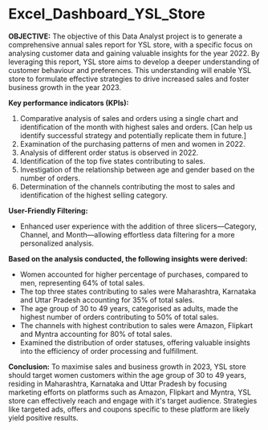 # Excel_Dashboard_YSL_Store
**OBJECTIVE:**
The objective of this Data Analyst project is to generate a comprehensive annual sales report for YSL store, with a specific focus on analysing customer data and gaining valuable insights for the year 2022. By leveraging this report, YSL store aims to develop a deeper understanding of customer behaviour and preferences. This understanding will enable YSL store to formulate effective strategies to drive increased sales and foster business growth in the year 2023.

**Key performance indicators (KPIs):**
1. Comparative analysis of sales and orders using a single chart and identification of the month with highest sales and orders. [Can help us identify successful strategy and potentially replicate them in future.]
2. Examination of the purchasing patterns of men and women in 2022.
3. Analysis of different order status is observed in 2022.
4. Identification of the top five states contributing to sales.
5. Investigation of the relationship between age and gender based on the number of orders.
6. Determination of the channels contributing the most to sales and identification of the highest selling category.

**User-Friendly Filtering:**
- Enhanced user experience with the addition of three slicers—Category, Channel, and Month—allowing effortless data filtering for a more personalized analysis.

**Based on the analysis conducted, the following insights were derived:**
- Women accounted for higher percentage of purchases, compared to men, representing 64% of total sales.
- The top three states contributing to sales were Maharashtra, Karnataka and Uttar Pradesh accounting for 35% of total sales.
- The age group of 30 to 49 years, categorised as adults, made the highest number of orders contributing to 50% of total sales.
- The channels with highest contribution to sales were Amazon, Flipkart and Myntra accounting for 80% of total sales.
- Examined the distribution of order statuses, offering valuable insights into the efficiency of order processing and fulfillment.


**Conclusion:**
To maximise sales and business growth in 2023, YSL store should target women customers within the age group of 30 to 49 years, residing in Maharashtra, Karnataka and Uttar Pradesh by focusing marketing efforts on platforms such as Amazon, Flipkart and Myntra, YSL store can effectively reach and engage with it's target audience. Strategies like targeted ads, offers and coupons specific to these platform are likely yield positive results.
